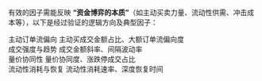 有效的因子需能反映 **“资金博弈的本质”**（如主动买卖力量、流动性供需、冲击成本等），以下是经过验证的逻辑方向及典型因子：

主动订单流偏向	主动买成交金额占比、大额订单流偏向度	
成交强度与趋势	成交金额斜率、间隔波动率	
量价协同性	量价协同度、涨跌停成交占比	
流动性消耗与恢复	 流动性消耗速率、深度恢复时间	